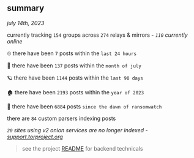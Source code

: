 
## summary
_july 14th, 2023_

currently tracking `154` groups across `274` relays & mirrors - _`110` currently online_

⏲ there have been `7` posts within the `last 24 hours`

🦈 there have been `137` posts within the `month of july`

🪐 there have been `1144` posts within the `last 90 days`

🏚 there have been `2193` posts within the `year of 2023`

🦕 there have been `6884` posts `since the dawn of ransomwatch`

there are `84` custom parsers indexing posts

_`20` sites using v2 onion services are no longer indexed - [support.torproject.org](https://support.torproject.org/onionservices/v2-deprecation/)_

> see the project [README](https://github.com/joshhighet/ransomwatch#ransomwatch--) for backend technicals
